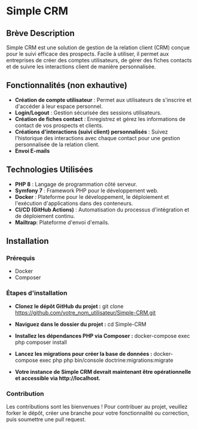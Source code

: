 # Simple CRM

## Brève Description
Simple CRM est une solution de gestion de la relation client (CRM) conçue pour le suivi efficace des prospects. Facile à utiliser, il permet aux entreprises de créer des comptes utilisateurs, de gérer des fiches contacts et de suivre les interactions client de manière personnalisée.

## Fonctionnalités (non exhautive)
- **Création de compte utilisateur** : Permet aux utilisateurs de s'inscrire et d'accéder à leur espace personnel.
- **Login/Logout** : Gestion sécurisée des sessions utilisateurs.
- **Création de fiches contact** : Enregistrez et gérez les informations de contact de vos prospects et clients.
- **Créations d'interactions (suivi client) personnalisés** : Suivez l'historique des interactions avec chaque contact pour une gestion personnalisée de la relation client.
- **Envoi E-mails**

## Technologies Utilisées
- **PHP 8** : Langage de programmation côté serveur.
- **Symfony 7** : Framework PHP pour le développement web.
- **Docker** : Plateforme pour le développement, le déploiement et l'exécution d'applications dans des conteneurs.
- **CI/CD (GitHub Actions)** : Automatisation du processus d'intégration et de déploiement continu.
- **Mailtrap**: Plateforme d'envoi d'emails.

## Installation

### Prérequis
- Docker
- Composer

### Étapes d'installation

- **Clonez le dépôt GitHub du projet :**
git clone https://github.com/votre_nom_utilisateur/Simple-CRM.git

- **Naviguez dans le dossier du projet :**
cd Simple-CRM

- **Installez les dépendances PHP via Composer :**
docker-compose exec php composer install

- **Lancez les migrations pour créer la base de données :**
docker-compose exec php php bin/console doctrine:migrations:migrate

- **Votre instance de Simple CRM devrait maintenant être opérationnelle et accessible via http://localhost.**

### Contribution
Les contributions sont les bienvenues ! Pour contribuer au projet, veuillez forker le dépôt, créer une branche pour votre fonctionnalité ou correction, puis soumettre une pull request.



